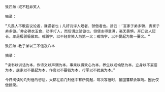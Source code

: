`致四弟·戒不轻非笑人`

`摘录：`

`“凡畏人不敢妄议论者，谦谨者也；凡好讥评人短者，骄傲者也。谚云：‘富家子弟多骄，贵家子弟多傲。’非必锦衣玉食，动手打人，而后谓之骄傲也，但使志得意满，毫无畏惧，开口议人短长，即是极骄极傲耳。戒骄字，以不轻非笑人为第一义；戒惰字，以不晏起为第一要义。“`

`致四弟·教子弟以三不信及八本`

`摘录：`

`“读书以训诂为本，作诗文以声调为本，事亲以得欢心为本，养生以戒恼怒为本，立身以不妄语为本，居家以不晏起为本，作官以不要钱为本，行军以不扰民为本。”`

`今日阅读的几封信的想法，大都在前几封信中有所提起，每次写信时，曾国藩都会嘱咐。因此仅做摘录。`
